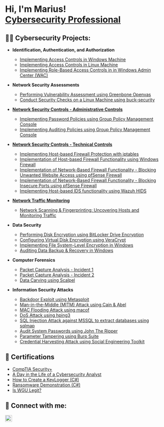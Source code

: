 <h1>Hi, I'm Marius! <br/><a href="https://www.linkedin.com/in/mariusstaimez/" target="_blank">Cybersecurity Professional</a></h1>

<h2>👨‍💻 Cybersecurity Projects:</h2>

- <b>Identification, Authentication, and Authorization</b>
    - <a href="https://github.com/Marius-hubb/Access-Control-Windows" target="_blank">Implementing Access Controls in Windows Machine
    - <a href="https://github.com/Marius-hubb/Access-Control-Linux" target="_blank">Implementing Access Controls in Linux Machine
    - <a href="https://github.com/Marius-hubb/Role-Based-Access-Control" target="_blank">Implementing Role-Based Access Controls in in Windows Admin Center (WAC)</a>

- <b>Network Security Assessments</b>
    - <a href="https://github.com/Marius-hubb/OpenVas" target="_blank">Performing Vulnerability Assessment using Greenbone Openvas</a>
    - <a href="https://github.com/Marius-hubb/buck-security" target="_blank">Conduct Security Checks on a Linux Machine using buck-security

- <b>Network Security Controls - Administrative Controls</b>
    - <a href="https://github.com/Marius-hubb/Password-Policies" target="_blank">Implementing Password Policies using Group Policy Management Console 
    - <a href="https://github.com/Marius-hubb/Implementing-Auditing-Policies" target="_blank">Implementing Auditing Policies using Group Policy Management Console

- <b>Network Security Controls - Technical Controls</b>
    - <a href="https://github.com/Marius-hubb/IPTables" target="_blank">Implementing Host-based Firewall Protection with iptables
    - <a href="https://github.com/Marius-hubb/Windows-Firewall" target="_blank">Implementation of Host-based Firewall Functionality using Windows Firewall
    - <a href="https://github.com/Marius-hubb/pfSense" target="_blank">Implementation of Network-Based Firewall Functionality - Blocking Unwanted Website Access using pfSense Firewall
    - <a href="https://github.com/Marius-hubb/Port-Block-pfSense" target="_blank">Implementation of Network-Based Firewall Functionality - Blocking Insecure Ports using pfSense Firewall
    - <a href="https://github.com/Marius-hubb/Wazuh" target="_blank">Implementing Host-based IDS functionality using Wazuh HIDS

- <b>Network Traffic Monitoring</b>
    - <a href="https://github.com/Marius-hubb/Network-Scanning" target="_blank">Network Scanning & Fingerprinting: Uncovering Hosts and Monitoring Traffic</a>

- <b>Data Security</b>
    - <a href="https://github.com/Marius-hubb/Bitlocker" target="_blank">Performing Disk Encryption using BitLocker Drive Encryption
    - <a href="https://github.com/Marius-hubb/VeraCrypt" target="_blank">Configuring Virtual Disk Encryption using VeraCrypt
    - <a href="https://github.com/Marius-hubb/Encrypting-File-System-EFS-" target="_blank">Implementing File System-Level Encryption in Windows
    - <a href="https://github.com/Marius-hubb/Audit-Backup_Recovery" target="_blank">Auditing Data Backup & Recovery in Windows
</a>

- <b> Computer Forensics</b>
    - <a href="https://github.com/Marius-hubb/Packet-Capture-Analysis" target="_blank">Packet Capture Analysis - Incident 1</a>
    - <a href="https://github.com/Marius-hubb/Packet-Capture-Analysis2" target="_blank">Packet Capture Analysis - Incident 2</a>
    - <a href="https://github.com/Marius-hubb/File-Carving" target="_blank">Data Carving using Scalpel</a>
    

- <b>Information Security Attacks</b>

  - <a href="https://github.com/Marius-hubb/Backdoor-Attack" target="_blank">Backdoor Exploit using Metasploit</a>
  - <a href="https://github.com/Marius-hubb/MITM-Attack" target="_blank">Man-in-the-Middle (MITM) Attack using Cain & Abel</a>
  - <a href="https://github.com/Marius-hubb/MAC-Flooding-Attack" target="_blank">MAC Flooding Attack using macof</a>
  - <a href="https://github.com/Marius-hubb/DoS-Attack" target="_blank">DoS Attack using hping3</a>
  - <a href="https://github.com/Marius-hubb/SQL-Injection-Attack" target="_blank">SQL Injection Attack against MSSQL to extract databases using sqlmap</a>
  - <a href="https://github.com/Marius-hubb/John-the-Ripper" target="_blank">Audit System Passwords using John The Ripper</a>
  - <a href="https://github.com/Marius-hubb/Burp-Suite" target="_blank">Parameter Tampering using Burp Suite</a>
  - <a href="https://github.com/Marius-hubb/Social-Engineering-Toolkit" target="_blank">Credential Harvesting Attack using Social Engineering Toolkit</a>
  



     


      
</a>



<h2>📄 Certifications</h2>

- <a href="https://www.credly.com/badges/c90e5e19-85ea-483d-8319-b0982b0d5294/linked_in_profile" target="_blank">CompTIA Security+</a>
- <a href="https://www.youtube.com/watch?v=uHy3oM7NnoU" target="_blank">A Day in the Life of a Cybersecurity Analyst</a>
- <a href="https://www.youtube.com/watch?v=N-L9hklSlNk" target="_blank">How to Create a KeyLogger (C#)</a>
- <a href="https://www.youtube.com/watch?v=OfvdQeh79s0" target="_blank">Ransomware Demonstration (C#)</a>
- <a href="https://www.youtube.com/watch?v=E2MwRWxDBkA" target="_blank">Is WGU Legit?</a>

<h2>🤝 Connect with me:</h2>

<a href="https://linkedin.com/in/mariusstaimez" target="_blank">
  <img align="left" alt="JoshMadakor | LinkedIn" width="22px" src="https://cdn.jsdelivr.net/npm/simple-icons@v3/icons/linkedin.svg" />
</a>

<!--
**joshmadakor1/joshmadakor1** is a ✨ _special_ ✨ repository because its `README.md` (this file) appears on your GitHub profile.

Here are some ideas to get you started:

- 🌟 I’m currently working on ...
- 🌱 I’m currently learning ...
- 👯 I’m looking to collaborate on ...
- 🧐 I’m looking for help with ...
- 💬 Ask me about ...
- 📧 How to reach me: ...
- 😄 Pronouns: ...
- ⚡ Fun fact: ...
-->
